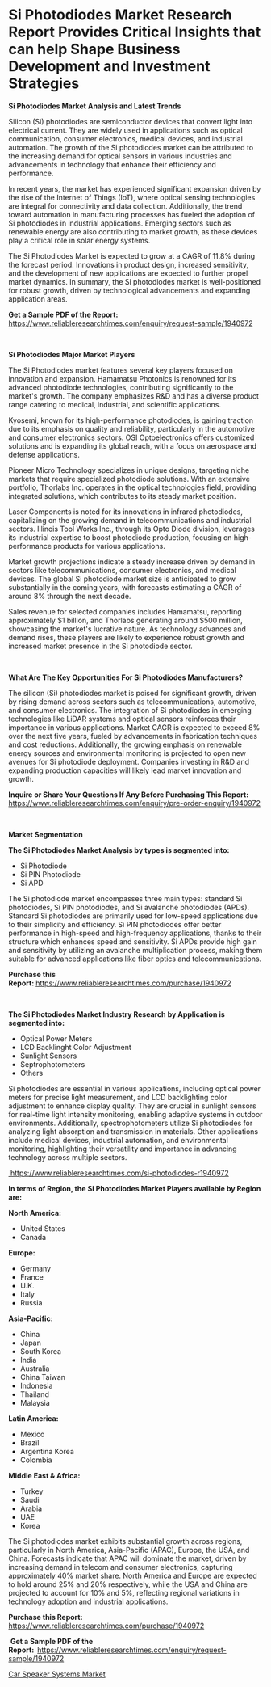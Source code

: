 <p><h1>Si Photodiodes Market Research Report Provides Critical Insights that can help Shape Business Development and Investment Strategies</h1></p><p><strong>Si Photodiodes Market Analysis and Latest Trends</strong></p>
<p><p>Silicon (Si) photodiodes are semiconductor devices that convert light into electrical current. They are widely used in applications such as optical communication, consumer electronics, medical devices, and industrial automation. The growth of the Si photodiodes market can be attributed to the increasing demand for optical sensors in various industries and advancements in technology that enhance their efficiency and performance.</p><p>In recent years, the market has experienced significant expansion driven by the rise of the Internet of Things (IoT), where optical sensing technologies are integral for connectivity and data collection. Additionally, the trend toward automation in manufacturing processes has fueled the adoption of Si photodiodes in industrial applications. Emerging sectors such as renewable energy are also contributing to market growth, as these devices play a critical role in solar energy systems.</p><p>The Si Photodiodes Market is expected to grow at a CAGR of 11.8% during the forecast period. Innovations in product design, increased sensitivity, and the development of new applications are expected to further propel market dynamics. In summary, the Si photodiodes market is well-positioned for robust growth, driven by technological advancements and expanding application areas.</p></p>
<p><strong>Get a Sample PDF of the Report:&nbsp;</strong> <a href="https://www.reliableresearchtimes.com/enquiry/request-sample/1940972?utm_campaign=3187&utm_medium=2&utm_source=Github&utm_content=ia&utm_term=06042025&utm_id=si-photodiodes">https://www.reliableresearchtimes.com/enquiry/request-sample/1940972</a></p>
<p>&nbsp;</p>
<p><strong>Si Photodiodes Major Market Players</strong></p>
<p><p>The Si Photodiodes market features several key players focused on innovation and expansion. Hamamatsu Photonics is renowned for its advanced photodiode technologies, contributing significantly to the market's growth. The company emphasizes R&D and has a diverse product range catering to medical, industrial, and scientific applications.</p><p>Kyosemi, known for its high-performance photodiodes, is gaining traction due to its emphasis on quality and reliability, particularly in the automotive and consumer electronics sectors. OSI Optoelectronics offers customized solutions and is expanding its global reach, with a focus on aerospace and defense applications.</p><p>Pioneer Micro Technology specializes in unique designs, targeting niche markets that require specialized photodiode solutions. With an extensive portfolio, Thorlabs Inc. operates in the optical technologies field, providing integrated solutions, which contributes to its steady market position.</p><p>Laser Components is noted for its innovations in infrared photodiodes, capitalizing on the growing demand in telecommunications and industrial sectors. Illinois Tool Works Inc., through its Opto Diode division, leverages its industrial expertise to boost photodiode production, focusing on high-performance products for various applications.</p><p>Market growth projections indicate a steady increase driven by demand in sectors like telecommunications, consumer electronics, and medical devices. The global Si photodiode market size is anticipated to grow substantially in the coming years, with forecasts estimating a CAGR of around 8% through the next decade.</p><p>Sales revenue for selected companies includes Hamamatsu, reporting approximately $1 billion, and Thorlabs generating around $500 million, showcasing the market's lucrative nature. As technology advances and demand rises, these players are likely to experience robust growth and increased market presence in the Si photodiode sector.</p></p>
<p>&nbsp;</p>
<p><strong>What Are The Key Opportunities For Si Photodiodes Manufacturers?</strong></p>
<p><p>The silicon (Si) photodiodes market is poised for significant growth, driven by rising demand across sectors such as telecommunications, automotive, and consumer electronics. The integration of Si photodiodes in emerging technologies like LiDAR systems and optical sensors reinforces their importance in various applications. Market CAGR is expected to exceed 8% over the next five years, fueled by advancements in fabrication techniques and cost reductions. Additionally, the growing emphasis on renewable energy sources and environmental monitoring is projected to open new avenues for Si photodiode deployment. Companies investing in R&D and expanding production capacities will likely lead market innovation and growth.</p></p>
<p><strong>Inquire or Share Your Questions If Any Before Purchasing This Report:</strong> <a href="https://www.reliableresearchtimes.com/enquiry/pre-order-enquiry/1940972?utm_campaign=3187&utm_medium=2&utm_source=Github&utm_content=ia&utm_term=06042025&utm_id=si-photodiodes">https://www.reliableresearchtimes.com/enquiry/pre-order-enquiry/1940972</a></p>
<p>&nbsp;</p>
<p><strong>Market Segmentation</strong></p>
<p><strong>The Si Photodiodes Market Analysis by types is segmented into:</strong></p>
<p><ul><li>Si Photodiode</li><li>Si PIN Photodiode</li><li>Si APD</li></ul></p>
<p><p>The Si photodiode market encompasses three main types: standard Si photodiodes, Si PIN photodiodes, and Si avalanche photodiodes (APDs). Standard Si photodiodes are primarily used for low-speed applications due to their simplicity and efficiency. Si PIN photodiodes offer better performance in high-speed and high-frequency applications, thanks to their structure which enhances speed and sensitivity. Si APDs provide high gain and sensitivity by utilizing an avalanche multiplication process, making them suitable for advanced applications like fiber optics and telecommunications.</p></p>
<p><strong>Purchase this Report:&nbsp;</strong><a href="https://www.reliableresearchtimes.com/purchase/1940972?utm_campaign=3187&utm_medium=2&utm_source=Github&utm_content=ia&utm_term=06042025&utm_id=si-photodiodes">https://www.reliableresearchtimes.com/purchase/1940972</a></p>
<p>&nbsp;</p>
<p><strong>The Si Photodiodes Market Industry Research by Application is segmented into:</strong></p>
<p><ul><li>Optical Power Meters</li><li>LCD Backlinght Color Adjustment</li><li>Sunlight Sensors</li><li>Septrophotometers</li><li>Others</li></ul></p>
<p><p>Si photodiodes are essential in various applications, including optical power meters for precise light measurement, and LCD backlighting color adjustment to enhance display quality. They are crucial in sunlight sensors for real-time light intensity monitoring, enabling adaptive systems in outdoor environments. Additionally, spectrophotometers utilize Si photodiodes for analyzing light absorption and transmission in materials. Other applications include medical devices, industrial automation, and environmental monitoring, highlighting their versatility and importance in advancing technology across multiple sectors.</p></p>
<p><a href="https://www.reliableresearchtimes.com/si-photodiodes-r1940972?utm_campaign=3187&utm_medium=2&utm_source=Github&utm_content=ia&utm_term=06042025&utm_id=si-photodiodes">&nbsp;https://www.reliableresearchtimes.com/si-photodiodes-r1940972</a></p>
<p><strong>In terms of Region, the Si Photodiodes Market Players available by Region are:</strong></p>
<p>
    <p> <strong> North America: </strong>
        <ul>
            <li>United States</li>
            <li>Canada</li>
        </ul>
        </p> 
    <p> <strong> Europe: </strong>
        <ul>
            <li>Germany</li>
            <li>France</li>
            <li>U.K.</li>
            <li>Italy</li>
            <li>Russia</li>
        </ul>
        </p> 
    <p> <strong> Asia-Pacific: </strong>
        <ul>
            <li>China</li>
            <li>Japan</li>
            <li>South Korea</li>
            <li>India</li>
            <li>Australia</li>
            <li>China Taiwan</li>
            <li>Indonesia</li>
            <li>Thailand</li>
            <li>Malaysia</li>
        </ul>
        </p> 
    <p> <strong> Latin America: </strong>
        <ul>
            <li>Mexico</li>
            <li>Brazil</li>
            <li>Argentina Korea</li>
            <li>Colombia</li>
        </ul>
        </p> 
    <p> <strong> Middle East & Africa: </strong>
        <ul>
            <li>Turkey</li>
            <li>Saudi</li>
            <li>Arabia</li>
            <li>UAE</li>
            <li>Korea</li>
        </ul>
    </p>
    </p>
<p><p>The Si photodiodes market exhibits substantial growth across regions, particularly in North America, Asia-Pacific (APAC), Europe, the USA, and China. Forecasts indicate that APAC will dominate the market, driven by increasing demand in telecom and consumer electronics, capturing approximately 40% market share. North America and Europe are expected to hold around 25% and 20% respectively, while the USA and China are projected to account for 10% and 5%, reflecting regional variations in technology adoption and industrial applications.</p></p>
<p><strong>Purchase this Report: </strong><a href="https://www.reliableresearchtimes.com/purchase/1940972?utm_campaign=3187&utm_medium=2&utm_source=Github&utm_content=ia&utm_term=06042025&utm_id=si-photodiodes">https://www.reliableresearchtimes.com/purchase/1940972</a></p>
<p>&nbsp;<strong>Get a Sample PDF of the Report:&nbsp;&nbsp;</strong><a href="https://www.reliableresearchtimes.com/enquiry/request-sample/1940972?utm_campaign=3187&utm_medium=2&utm_source=Github&utm_content=ia&utm_term=06042025&utm_id=si-photodiodes">https://www.reliableresearchtimes.com/enquiry/request-sample/1940972</a></p>
<p><strong></strong></p>
<p><p><a href="https://github.com/lestymbango/Market-Research-Report-List-1/blob/main/car-speaker-systems-market.md?utm_campaign=3187&utm_medium=2&utm_source=Github&utm_content=ia&utm_term=06042025&utm_id=si-photodiodes">Car Speaker Systems Market</a></p></p>